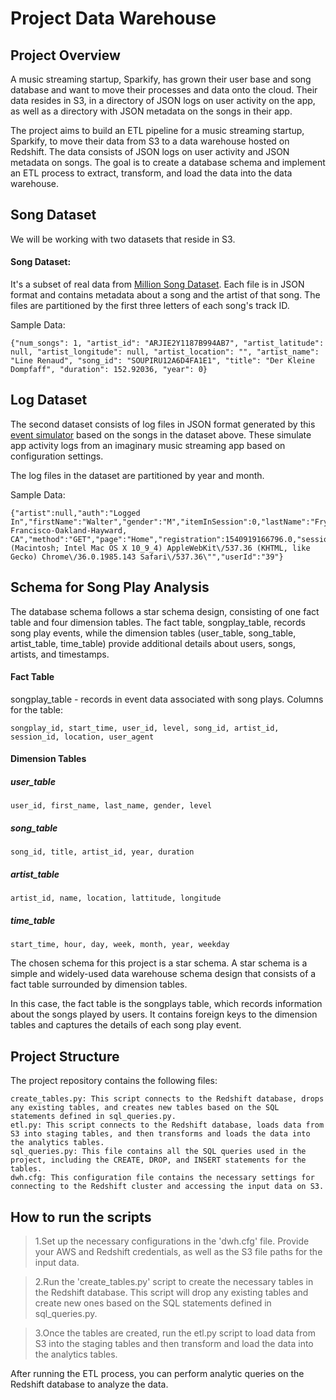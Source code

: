 # Project Data Warehouse
## Project Overview

A music streaming startup, Sparkify, has grown their user base and song database and want to move their processes and data onto the cloud. Their data resides in S3, in a directory of JSON logs on user activity on the app, as well as a directory with JSON metadata on the songs in their app.

The project aims to build an ETL pipeline for a music streaming startup, Sparkify, to move their data from S3 to a data warehouse hosted on Redshift. The data consists of JSON logs on user activity and JSON metadata on songs. The goal is to create a database schema and implement an ETL process to extract, transform, and load the data into the data warehouse.

## Song Dataset 
We will be working with two datasets that reside in S3. 

#### Song Dataset: 
It's a subset of real data from [Million Song Dataset](https://labrosa.ee.columbia.edu/millionsong/). Each file is in JSON format and contains metadata about a song and the artist of that song. The files are partitioned by the first three letters of each song's track ID.

Sample Data:
```  
{"num_songs": 1, "artist_id": "ARJIE2Y1187B994AB7", "artist_latitude": null, "artist_longitude": null, "artist_location": "", "artist_name": "Line Renaud", "song_id": "SOUPIRU12A6D4FA1E1", "title": "Der Kleine Dompfaff", "duration": 152.92036, "year": 0}
```

## Log Dataset
The second dataset consists of log files in JSON format generated by this  [event simulator](https://github.com/Interana/eventsim)  based on the songs in the dataset above. These simulate app activity logs from an imaginary music streaming app based on configuration settings.

The log files in the dataset are partitioned by year and month. 

Sample Data: 

    {"artist":null,"auth":"Logged In","firstName":"Walter","gender":"M","itemInSession":0,"lastName":"Frye","length":null,"level":"free","location":"San Francisco-Oakland-Hayward, CA","method":"GET","page":"Home","registration":1540919166796.0,"sessionId":38,"song":null,"status":200,"ts":1541105830796,"userAgent":"\"Mozilla\/5.0 (Macintosh; Intel Mac OS X 10_9_4) AppleWebKit\/537.36 (KHTML, like Gecko) Chrome\/36.0.1985.143 Safari\/537.36\"","userId":"39"}


## Schema for Song Play Analysis
The database schema follows a star schema design, consisting of one fact table and four dimension tables. The fact table, songplay_table, records song play events, while the dimension tables (user_table, song_table, artist_table, time_table) provide additional details about users, songs, artists, and timestamps.
#### Fact Table
songplay_table - records in event data associated with song plays. Columns for the table:

    songplay_id, start_time, user_id, level, song_id, artist_id, session_id, location, user_agent
 
#### Dimension Tables 
##### user_table

    user_id, first_name, last_name, gender, level
##### song_table

    song_id, title, artist_id, year, duration
  
##### artist_table
 
    artist_id, name, location, lattitude, longitude

##### time_table

    start_time, hour, day, week, month, year, weekday
The chosen schema for this project is a star schema. A star schema is a simple and widely-used data warehouse schema design that consists of a fact table surrounded by dimension tables.

In this case, the fact table is the songplays table, which records information about the songs played by users. It contains foreign keys to the dimension tables and captures the details of each song play event.

## Project Structure 
The project repository contains the following files:

    create_tables.py: This script connects to the Redshift database, drops any existing tables, and creates new tables based on the SQL statements defined in sql_queries.py.
    etl.py: This script connects to the Redshift database, loads data from S3 into staging tables, and then transforms and loads the data into the analytics tables.
    sql_queries.py: This file contains all the SQL queries used in the project, including the CREATE, DROP, and INSERT statements for the tables.
    dwh.cfg: This configuration file contains the necessary settings for connecting to the Redshift cluster and accessing the input data on S3. 

## How to run the scripts


> 1.Set up the necessary configurations in the 'dwh.cfg' file. Provide your AWS and Redshift credentials, as well as the S3 file paths for the input data.

> 2.Run the 'create_tables.py' script to create the necessary tables in the Redshift database. This script will drop any existing tables and create new ones based on the SQL statements defined in sql_queries.py.

> 3.Once the tables are created, run the etl.py script to load data from S3 into the staging tables and then transform and load the data into the analytics tables.

After running the ETL process, you can perform analytic queries on the Redshift database to analyze the data.